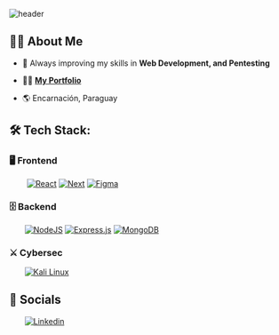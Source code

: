 ![header](https://capsule-render.vercel.app/api?type=waving&height=200&text=Full%20Stack&fontAlign=70&fontColor=fff&animation=fadeIn&&color=0:5AFF15,100:01BAEF)


## 🙋‍♂️ About Me

- 🌱 Always improving my skills in **Web Development, and Pentesting**

- 👨‍💻 **[<a href="https://www.leomonzon.dev" target="_blank" rel="noreferrer" >My Portfolio</a>](#)**

- 🌎 Encarnación, Paraguay

## 🛠️ Tech Stack:



### 🖥 Frontend 

<div>
  &nbsp;&nbsp;&nbsp;&nbsp;&nbsp;&nbsp;&nbsp;
  <a href="#"><img  alt="React" src="https://img.shields.io/badge/react-%2320232a.svg?style=for-the-badge&logo=react&logoColor=%2361DAFB"/></a>
  <a href="#"><img  alt="Next" src="https://img.shields.io/badge/-Next.js-0A1A2F?style=for-the-badge&logo=next.js&color=black"/></a>
  <a href="#"><img  alt="Figma" src="https://img.shields.io/badge/-Figma-0A1A2F?style=for-the-badge&logo=figma&color=f76e5f&logoColor=white"/></a>

</div>
<a href=""></a>

### 🗄 Backend 

<div>
  &nbsp;&nbsp;&nbsp;&nbsp;&nbsp;&nbsp;&nbsp;<a href="#"><img  alt="NodeJS" src="https://img.shields.io/badge/node.js-%2343853D.svg?style=for-the-badge&logo=node-dot-js&logoColor=white"/></a>
  <a href="#"><img  alt="Express.js" src="https://img.shields.io/badge/express.js-%23404d59.svg?style=for-the-badge&logo=express&logoColor=%2361DAFB"/></a>
  <a href="#"><img  alt="MongoDB" src ="https://img.shields.io/badge/MongoDB-%234ea94b.svg?style=for-the-badge&logo=mongodb&logoColor=white"/></a>
</div>


### ⚔️ Cybersec 

<div>
  &nbsp;&nbsp;&nbsp;&nbsp;&nbsp;&nbsp;&nbsp;<a href="#"><img  alt="Kali Linux" src="https://img.shields.io/badge/Kali-268BEE?style=for-the-badge&logo=kalilinux&logoColor=white"/></a>
</div>

## 🤝 Socials

<div>
  &nbsp;&nbsp;&nbsp;&nbsp;&nbsp;&nbsp;&nbsp;<a href="https://www.linkedin.com/in/cristian-leonardo-barros-monzon/" target="_blank"><img  alt="Linkedin" src="https://img.shields.io/badge/linkedin-%230077B5.svg?style=for-the-badge&logo=linkedin&logoColor=white"/></a>
  
  
</div>
